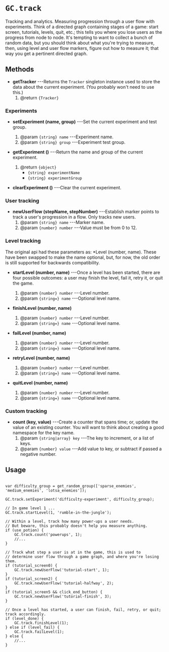 # `GC.track`

Tracking and analytics. Measuring progression through a
user flow with experiments. Think of a directed graph
containing stages of a game: start screen, tutorials,
levels, quit, etc.; this tells you where you lose users as
the progress from node to node. It's tempting to want to
collect a bunch of random data, but you should think about
what you're trying to measure, then, using level and user
flow markers, figure out how to measure it; that way you get
a pertinent directed graph.

## Methods

* __getTracker__ ---Returns the `Tracker` singleton instance
  used to store the data about the current experiment. (You
  probably won't need to use this.)
	1. @return `{Tracker}`

### Experiments

* __setExperiment (name, group)__ ---Set the current experiment and test group.
	1. @param `{string} name` ---Experiment name.
	2. @param `{string} group` ---Experiment test group.

* __getExperiment ()__ ---Return the name and group of the current experiment.
	1. @return `{object}`
	   * `{string} experimentName`
	   * `{string} experimentGroup`

* __clearExperiment ()__ ---Clear the current experiment.

### User tracking

* __newUserFlow (stepName, stepNumber)__ ---Establish marker
  points to track a user's progression in a flow.
  Only tracks new users.
	1. @param `{string} name` ---Marker name.
	2. @param `{number} number` ---Value must be from 0 to 12.

### Level tracking

The original api had these parameters as: *Level (number,
name). These have been swapped to make the name optional,
but, for now, the old order is still supported for backwards
compatibility.

* __startLevel (number, name)__ ---Once a level has been
  started, there are four possible outcomes: a user may finish
  the level, fail it, retry it, or quit the game.
	1. @param `{number} number` ---Level number.
	2. @param `{string=} name` ---Optional level name.

* __finishLevel (number, name)__
	1. @param `{number} number` ---Level number.
	2. @param `{string=} name` ---Optional level name.

* __failLevel (number, name)__
	1. @param `{number} number` ---Level number.
	2. @param `{string=} name` ---Optional level name.

* __retryLevel (number, name)__
	1. @param `{number} number` ---Level number.
	2. @param `{string=} name` ---Optional level name.

* __quitLevel (number, name)__
	1. @param `{number} number` ---Level number.
	2. @param `{string=} name` ---Optional level name.

### Custom tracking

* __count (key, value)__ ---Create a counter that spans
  time; or, update the value of an existing counter. You will
  want to think about creating a good namespace for the key name.
	1. @param `{string|array} key` ---The key to increment, or a list of keys.
	2. @param `{number} value` ---Add value to key, or subtract if passed a negative number.


## Usage

~~~

var difficulty_group = get_random_group(['sparse_enemies', 'medium_enemies', 'lotsa_enemies']);

GC.track.setExperiment('difficulty-experiment', difficulty_group);

// In game level 1 ...
GC.track.startLevel(1, 'rumble-in-the-jungle');

// Within a level, track how many power-ups a user needs.
// But beware, this probably doesn't help you measure anything.
if (use_potion) {
	GC.track.count('powerups', 1);
	//...
}

// Track what step a user is at in the game, this is used to
// determine user flow through a game graph, and where you're losing them.
if (tutorial_screen0) {
	GC.track.newUserFlow('tutorial-start', 1);
}
if (tutorial_screen2) {
	GC.track.newUserFlow('tutorial-halfway', 2);
}
if (tutorial_screen5 && click_end_button) {
	GC.track.newUserFlow('tutorial-finish', 3);
}

// Once a level has started, a user can finish, fail, retry, or quit; track accordingly.
if (level_done) {
	GC.track.finishLevel(1);
} else if (level_fail) {
	GC.track.failLevel(1);
} else {
	//...
}
~~~
